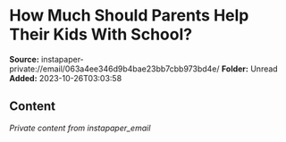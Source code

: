 # How Much Should Parents Help Their Kids With School?

**Source:** instapaper-private://email/063a4ee346d9b4bae23bb7cbb973bd4e/
**Folder:** Unread
**Added:** 2023-10-26T03:03:58




## Content
*Private content from instapaper_email*
